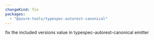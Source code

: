 ```yaml
---
changeKind: fix
packages:
  - "@azure-tools/typespec-autorest-canonical"
---
```


fix the included versions value in typespec-autorest-canonical emitter

